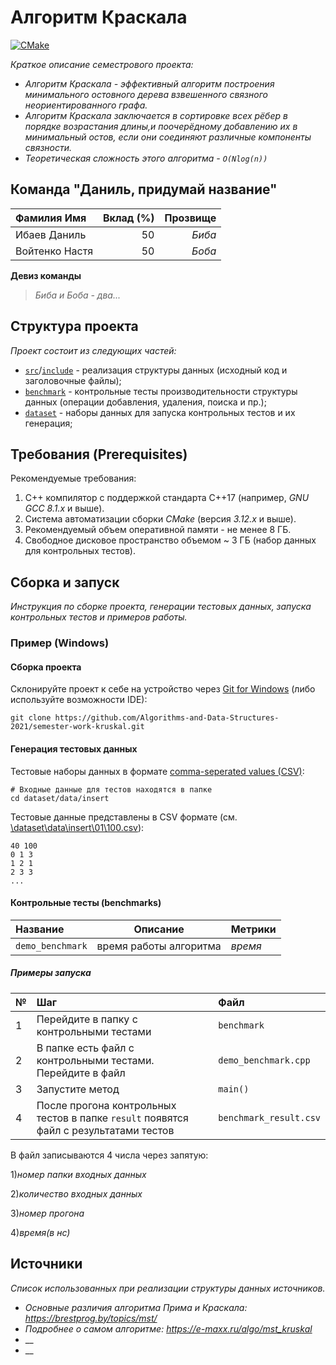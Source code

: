 # Алгоритм Краскала 

[![CMake](https://github.com/Algorithms-and-Data-Structures-2021/semester-work-kruskal/actions/workflows/cmake.yml/badge.svg)](https://github.com/Algorithms-and-Data-Structures-2021/semester-work-kruskal/actions/workflows/cmake.yml)

_Краткое описание семестрового проекта:_

- _Алгоритм Краскала - эффективный алгоритм построения минимального 
  остовного дерева взвешенного связного неориентированного графа._
- _Алгоритм Краскала заключается в сортировке всех рёбер 
  в порядке возрастания длины,и поочерёдному добавлению их в минимальный остов, если они соединяют различные компоненты связности._
- _Теоретическая сложность этого алгоритма  - `O(Nlog(n))`_

## Команда "Даниль, придумай название"

| Фамилия Имя   | Вклад (%) | Прозвище              |
| :---          |   ---:    |  ---:                 |
| Ибаев Даниль   | 50        |  _Биба_               |
| Войтенко Настя  | 50       |  _Боба_ |
  

**Девиз команды**
> _Биба и Боба - два..._

## Структура проекта

_Проект состоит из следующих частей:_

- [`src`](src)/[`include`](include) - реализация структуры данных (исходный код и заголовочные файлы);
- [`benchmark`](benchmark) - контрольные тесты производительности структуры данных (операции добавления, удаления,
  поиска и пр.);
- [`dataset`](dataset) - наборы данных для запуска контрольных тестов и их генерация;

## Требования (Prerequisites)
 
Рекомендуемые требования:

1. С++ компилятор c поддержкой стандарта C++17 (например, _GNU GCC 8.1.x_ и выше).
2. Система автоматизации сборки _CMake_ (версия _3.12.x_ и выше).
3. Рекомендуемый объем оперативной памяти - не менее 8 ГБ.
4. Свободное дисковое пространство объемом ~ 3 ГБ (набор данных для контрольных тестов).

## Сборка и запуск

_Инструкция по сборке проекта, генерации тестовых данных, запуска контрольных тестов и примеров работы._

### Пример (Windows)

#### Сборка проекта


Склонируйте проект к себе на устройство через [Git for Windows](https://gitforwindows.org/) (либо используйте
возможности IDE):

```shell
git clone https://github.com/Algorithms-and-Data-Structures-2021/semester-work-kruskal.git
```

#### Генерация тестовых данных


Тестовые наборы данных в формате [comma-seperated values (CSV)](https://en.wikipedia.org/wiki/Comma-separated_values):

```shell
# Входные данные для тестов находятся в папке 
cd dataset/data/insert
```

Тестовые данные представлены в CSV формате (см.
[\dataset\data\insert\01\100.csv](dataset/data/insert/01/100.csv)):

```csv
40 100
0 1 3
1 2 1
2 3 3
...
```

#### Контрольные тесты (benchmarks)


| Название                                   | Описание                                | Метрики         |
| :---                                       | ---                                     | :---            |
| `demo_benchmark` | время работы алгоритма   | _время_         |

##### Примеры запуска
|№   |Шаг                                         |Файл     |
|:---|:---                                        |:---     |
|1   | Перейдите в папку с контрольными тестами   |`benchmark`|
|2   | В папке есть файл с контрольными тестами. Перейдите в файл|`demo_benchmark.cpp` |
|3   | Запустите метод|`main()`|
|4   | После прогона контрольных тестов в папке `result` появятся файл с результатами тестов|`benchmark_result.csv` |

В файл записываются 4 числа через запятую:

1)_номер папки входных данных_

2)_количество входных данных_

3)_номер прогона_

4)_время(в нс)_
## Источники

_Список использованных при реализации структуры данных источников._


- _Основные различия алгоритма Прима и Краскала: https://brestprog.by/topics/mst/_
- _Подробнее о самом алгоритме: https://e-maxx.ru/algo/mst_kruskal_
- __
- __